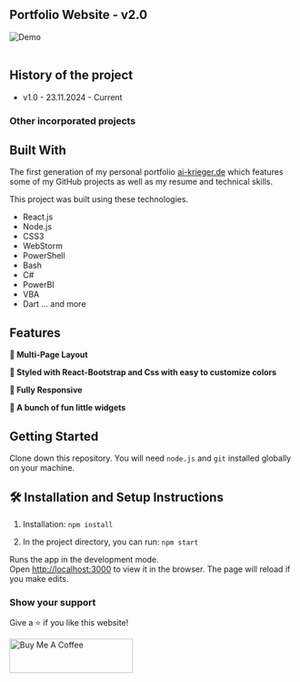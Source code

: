 <h2>
  Portfolio Website - v2.0<br/>
</h2>
<div>
  <img alt="Demo" src="./.github/Images/readme-img1.png" />
</div>

<br/>

## History of the project

- v1.0 - 23.11.2024 - Current

### Other incorporated projects

## Built With

The first generation of my personal portfolio <a href="https://ai-krieger.de/" target="_blank">ai-krieger.de</a>
which features some of my GitHub projects as well as my resume and technical skills.<br/>

This project was built using these technologies.

- React.js
- Node.js
- CSS3
- WebStorm
- PowerShell
- Bash
- C#
- PowerBI
- VBA
- Dart
... and more

## Features

**📖 Multi-Page Layout**

**🎨 Styled with React-Bootstrap and Css with easy to customize colors**

**📱 Fully Responsive**

**📝 A bunch of fun little widgets**

## Getting Started

Clone down this repository. You will need `node.js` and `git` installed globally on your machine.

## 🛠 Installation and Setup Instructions

1. Installation: `npm install`

2. In the project directory, you can run: `npm start`

Runs the app in the development mode.\
Open [http://localhost:3000](http://localhost:3000) to view it in the browser.
The page will reload if you make edits.

### Show your support

Give a ⭐ if you like this website!

<a href="https://www.buymeacoffee.com/drackrath" target="_blank"><img src="https://cdn.buymeacoffee.com/buttons/v2/default-blue.png" alt="Buy Me A Coffee" height= "60px" width= "217px" ></a>

<!--
note: Inspired by [Soumyajit4419](https://github.com/soumyajit4419/Portfolio)
-->

